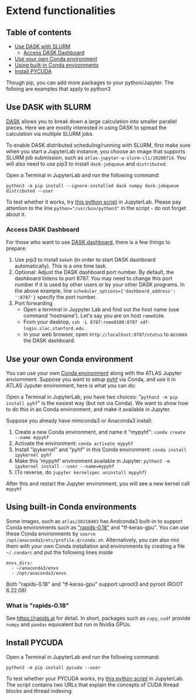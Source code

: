 # Extend functionalities

## Table of contents
+ [Use DASK with SLURM](#use-dask-with-slurm)
    + [Access DASK Dashboard](#access-dask-dashboard)
+ [Use your own Conda environment](#use-your-own-conda-environment)
+ [Using built-in Conda environments](#using-built-in-conda-environments)
+ [Install PYCUDA](#install-pycuda)

Though pip, you can add more packages to your python/Jupyter. The folloing are examples that apply to python3

## Use DASK with SLURM

[DASK](https://docs.dask.org/en/latest/) allows you to break down a large calculation into smaller parallel pieces. Here we are mostly interested in using DASK to spread the calculation via multiple SLURM jobs.

To enable DASK distributed scheduling/running with SLURM, first make sure when you start a JupyterLab instance, you choose an image that supports SLURM job submission, such as `atlas-jupyter-w-slurm-cli/20200714`. You will also need to use pip3 to install `dask-jobqueue` and `distributed`:

Open a Terminal in JupyterLab and run the following command:

`python3 -m pip install --ignore-installed dask numpy dask-jobqueue distributed --user`

To test whether it works, try [this python script](dask.slurm.test.py.txt) in JupyterLab. Please pay attention to the line `python="/usr/bin/python3"` in the script - do not forget about it. 

### Access DASK Dashboard

For those who want to use [DASK dashboard](https://docs.dask.org/en/latest/diagnostics-distributed.html), there is a few 
things to prepare: 

1. Use pip3 to install `bokeh` (in order to start DASK dashboard automatically). This is a one time task.
2. Optional: Adjust the DASK dashboard port number. By default, the dashboard listens to port 8787. You may need to 
   change this port number if it is used by other users or by your other DASK programs. In the above example, line 
   `scheduler_options={'dashboard_address': ':8787'}` specify the port number.
3. Port forwarding
    * Open a terminal in Juypyter Lab and find out the host name (use command 'hostname'). Let's say you are on host 
      `rome0100`.
    * From your desktop, `ssh -L 8787:rome0100:8787 sdf-login.slac.stanford.edu` .
    * In your web browser, open `http://localhost:8787/status` to access the DASK dashboard.

## Use your own Conda environment 

You can use your own [Conda environment](https://conda.io/projects/conda/en/latest/user-guide/install/linux.html#) along with the ATLAS Jupyter enviornment. Suppose you want to setup
[pyhf](https://github.com/scikit-hep/pyhf) via Conda, and use it in ATLAS Jyputer environment, here is what you can do:

Open a Terminal in JupyterLab, you have two choices: "`python3 -m pip install pyhf`" is the easiest way (but not via Conda). We want to show how to do this in an Conda environment, and make it available in Jupyter. 

Suppose you already have miniconda3 or Anaconda3 install:

1. Create a new Conda environment, and name it "mypyhf": `conda create --name mypyhf`
2. Activate the environment: `conda activate mypyhf`
3. Install "ipykernel" and "pyhf" in this Conda environment: `conda install ipykernel pyhf`
4. Make this 'mypyhf' environment available in Jupyter: `python3 -m ipykernel install --user --name=mypyhf`
5. (To reverse, do `jupyter kernelspec uninstall mypyhf`)

After this and restart the Jupyter environment, you will see a new kernel call `mypyhf`

## Using built-in Conda environments

Some images, such as `atlas/20210403` has Andconda3 built-in to support Conda environments such as
["rapids-0.18"](https://rapids.ai/start.html) and "tf-keras-gpu". You can use these Conda environments by
`source /opt/anaconda3/etc/profile.d/conda.sh`. Alternatively, you can also mix them with your own Conda 
installation and environments by creating a file `~/.condarc` and put the following lines inside
```
envs_dirs:
  - ~/anaconda3/envs
  - /opt/anaconda3/envs
```

Both "rapids-0.18" and "tf-keras-gpu" support uproot3 and pyroot (ROOT 6.22.08)

### What is "rapids-0.18"
See https://rapids.ai for detail. In short, packages such as `cupy`, `cudf` provide `numpy` and `pandas`
equivalent but run in Nvidia GPUs.

## Install PYCUDA

Open a Terminal in JupyterLab and run the following command:

`python3 -m pip install pycuda --user`

To test whether your PYCUDA works, try [this python script](pycuda.test.py.txt) in JupyterLab. The script contains two URLs that explain the concepts of CUDA thread blocks and thread indexing.

